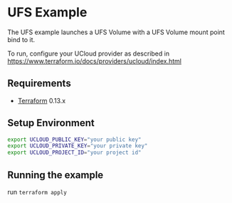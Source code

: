 # UFS Example

The UFS example launches a UFS Volume with a UFS Volume mount point bind to it.

To run, configure your UCloud provider as described in https://www.terraform.io/docs/providers/ucloud/index.html

## Requirements

- [Terraform](https://www.terraform.io/downloads.html) 0.13.x

## Setup Environment

```sh
export UCLOUD_PUBLIC_KEY="your public key"
export UCLOUD_PRIVATE_KEY="your private key"
export UCLOUD_PROJECT_ID="your project id"
```

## Running the example

run `terraform apply`